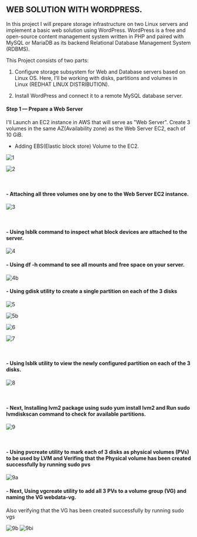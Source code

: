 ## WEB SOLUTION WITH WORDPRESS.

In this project I will prepare storage infrastructure on two Linux servers and implement a basic web solution using WordPress. 
WordPress is a free and open-source content management system written in PHP and paired with MySQL or MariaDB as its backend Relational Database Management System (RDBMS).

This Project consists of two parts:

1. Configure storage subsystem for Web and Database servers based on Linux OS. 
  Here, I'll be working with disks, partitions and volumes in Linux (REDHAT LINUX DISTRIBUTION).

2. Install WordPress and connect it to a remote MySQL database server.


#### Step 1 — Prepare a Web Server

I'll Launch an EC2 instance in AWS that will serve as "Web Server". Create 3 volumes in the same AZ(Availability zone) as the Web Server EC2, each of 10 GiB.

- Adding EBS(Elastic block store) Volume to the EC2.

![1](https://user-images.githubusercontent.com/93729559/165050103-9a6245dd-cd62-46f5-955f-7794e84d747a.png)

![2](https://user-images.githubusercontent.com/93729559/165050115-811ea934-340a-4926-b108-5351947771c0.png)

<br>


#### - Attaching all three volumes one by one to the Web Server EC2 instance.

![3](https://user-images.githubusercontent.com/93729559/165051002-8b38c377-5c18-45ed-8d58-15be32e618d1.png)

<br>

#### - Using lsblk command to inspect what block devices are attached to the server.

![4](https://user-images.githubusercontent.com/93729559/165203381-44df3363-01f5-4883-b62f-c71a74f35af0.png)



#### - Using df -h command to see all mounts and free space on your server.


![4b](https://user-images.githubusercontent.com/93729559/165204245-27660200-3439-4284-b733-9c9f250e4548.png)



#### - Using gdisk utility to create a single partition on each of the 3 disks

![5](https://user-images.githubusercontent.com/93729559/165206310-ce841345-6599-4101-9823-4784ea3692ad.png)

![5b](https://user-images.githubusercontent.com/93729559/165206313-93971801-d65c-4477-9a9b-0bafc0e3ca95.png)

![6](https://user-images.githubusercontent.com/93729559/165206314-e1bd8aaf-f953-4e91-b58a-63d71a7e20f0.png)

![7](https://user-images.githubusercontent.com/93729559/165206316-054a640a-7e9a-4afd-bd36-3818d3b07230.png)

<br>


#### - Using lsblk utility to view the newly configured partition on each of the 3 disks.


![8](https://user-images.githubusercontent.com/93729559/165206800-20d2caff-0ad1-46a5-af19-863e96bed655.png)

<br>


#### - Next, Installing lvm2 package using sudo yum install lvm2 and Run sudo lvmdiskscan command to check for available partitions.


![9](https://user-images.githubusercontent.com/93729559/165209927-f90d6ad3-ccf8-45d7-91a2-034d158af5d9.png)

<br>


#### - Using pvcreate utility to mark each of 3 disks as physical volumes (PVs) to be used by LVM and Verifing that the Physical volume has been created successfully by running sudo pvs


![9a](https://user-images.githubusercontent.com/93729559/165211390-f0e44a22-38e8-4e4d-8d28-75211166609d.png)
<br>


#### - Next, Using vgcreate utility to add all 3 PVs to a volume group (VG) and naming the VG webdata-vg.
Also verifying that the VG has been created successfully by running sudo vgs

![9b](https://user-images.githubusercontent.com/93729559/165212961-8abe8291-fa3e-4ed3-9ffe-72c7696639ba.png)
![9bi](https://user-images.githubusercontent.com/93729559/165212963-eaae9aa4-2704-4573-bbf1-3514137fd9e5.png)

















